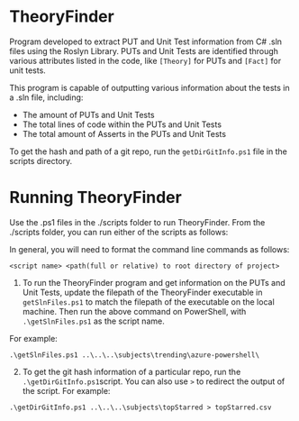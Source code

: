 # TheoryFinder

Program developed to extract PUT and Unit Test information from C# .sln files using the Roslyn Library. PUTs and Unit Tests are identified through various attributes listed in the code, like `[Theory]` for PUTs and `[Fact]` for unit tests. 

This program is capable of outputting various information about the tests in a .sln file, including:
* The amount of PUTs and Unit Tests
* The total lines of code within the PUTs and Unit Tests 
* The total amount of Asserts in the PUTs and Unit Tests

To get the hash and path of a git repo, run the `getDirGitInfo.ps1` file in the scripts directory.

# Running TheoryFinder

Use the .ps1 files in the ./scripts folder to run TheoryFinder. From the ./scripts folder, you can run either of the scripts as follows:

In general, you will need to format the command line commands as follows: 

```<script name> <path(full or relative) to root directory of project>```

1. To run the TheoryFinder program and get information on the PUTs and Unit Tests, update the filepath of the TheoryFinder executable in `getSlnFiles.ps1` to match the filepath of the executable on the local machine. Then run the above command on PowerShell, with `.\getSlnFiles.ps1` as the script name.

For example: 
```
.\getSlnFiles.ps1 ..\..\..\subjects\trending\azure-powershell\
```

2. To get the git hash information of a particular repo, run the `.\getDirGitInfo.ps1`script. You can also use `>` to redirect the output of the script. For example:
 
 ```.\getDirGitInfo.ps1 ..\..\..\subjects\topStarred > topStarred.csv```


